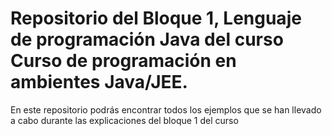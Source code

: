 # Repositorio del Bloque 1, Lenguaje de programación Java del curso Curso de programación en ambientes Java/JEE.
En este repositorio podrás encontrar todos los ejemplos que se han llevado a cabo durante las explicaciones del bloque 1 del curso
